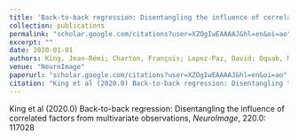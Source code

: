 ```yaml
---
title: 'Back-to-back regression: Disentangling the influence of correlated factors from multivariate observations'
collection: publications
permalink: "scholar.google.com/citations?user=XZOgIwEAAAAJ&hl=en&oi=ao"
excerpt: ""
date: 2020-01-01
authors: King, Jean-Rémi; Charton, François; Lopez-Paz, David; Oquab, Maxime; 
venue: "NeuroImage"
paperurl: "scholar.google.com/citations?user=XZOgIwEAAAAJ&hl=en&oi=ao"
citation: "King et al (2020.0) Back-to-back regression: Disentangling the influence of correlated factors from multivariate observations, <i>NeuroImage</i>, 220.0: 117028"
---
```

King et al (2020.0) Back-to-back regression: Disentangling the influence of correlated factors from multivariate observations, <i>NeuroImage</i>, 220.0: 117028
